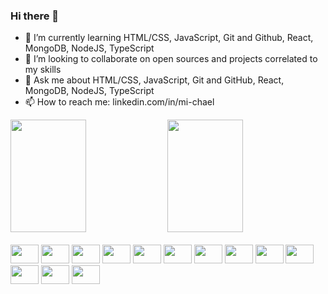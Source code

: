### Hi there 👋

- 🌱 I’m currently learning HTML/CSS, JavaScript, Git and Github, React, MongoDB, NodeJS, TypeScript
- 👯 I’m looking to collaborate on open sources and projects correlated to my skills
- 💬 Ask me about HTML/CSS, JavaScript, Git and GitHub, React, MongoDB, NodeJS, TypeScript
- 📫 How to reach me: linkedin.com/in/mi-chael

<div>
  <a>
    <img height="180em" width="49%" src="https://github-readme-stats.vercel.app/api?username=michaelvianas&count_private=true&show_icons=true&theme=dark" />
    <img height="180em" width="49%" src="https://github-readme-stats.vercel.app/api/top-langs/?username=michaelvianas&layout=compact&theme=dark&show_icons=true&langs_count=16" />
  </a>
</div>

<div style="display:inline-block"><br>
  <img height=30 width=45 src="https://cdn.jsdelivr.net/gh/devicons/devicon/icons/html5/html5-original.svg" />
  <img height=30 width=45 src="https://cdn.jsdelivr.net/gh/devicons/devicon/icons/css3/css3-original.svg" />
  <img height=30 width=45 src="https://cdn.jsdelivr.net/gh/devicons/devicon/icons/javascript/javascript-original.svg" />
  <img height=30 width=45 src="https://cdn.jsdelivr.net/gh/devicons/devicon/icons/git/git-original.svg" />
  <img height=30 width=45 src="https://cdn.jsdelivr.net/gh/devicons/devicon/icons/github/github-original.svg" />
  <img height=30 width=45 src="https://cdn.jsdelivr.net/gh/devicons/devicon/icons/react/react-original.svg" />
  <img height=30 width=45 src="https://cdn.jsdelivr.net/gh/devicons/devicon/icons/mongodb/mongodb-original.svg" />
  <img height=30 width=45 src="https://cdn.jsdelivr.net/gh/devicons/devicon/icons/nodejs/nodejs-original.svg" />
  <img height=30 width=45 src="https://cdn.jsdelivr.net/gh/devicons/devicon/icons/typescript/typescript-original.svg" />
  <img height=30 width=45 src="https://cdn.jsdelivr.net/gh/devicons/devicon/icons/kotlin/kotlin-original.svg" />
  <img height=30 width=45 src="https://cdn.jsdelivr.net/gh/devicons/devicon/icons/flutter/flutter-original.svg" />
  <img height=30 width=45 src="https://cdn.jsdelivr.net/gh/devicons/devicon/icons/dart/dart-original.svg" />
  <img height=30 width=45 src="https://cdn.jsdelivr.net/gh/devicons/devicon/icons/swift/swift-original.svg" />
</div>
